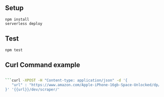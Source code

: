 <!--
title: url scraping
framework: v1
platform: AWS
language: nodeJS
-->

## Setup

```
npm install
serverless deploy
```


## Test

```
npm test
```


## Curl Command example

```bash

```curl -XPOST -H "Content-type: application/json" -d '{
   "url" : "https://www.amazon.com/Apple-iPhone-16gb-Space-Unlocked/dp/B00NQGP42Y/"
}' '{{url}}/dev/scraper/'

